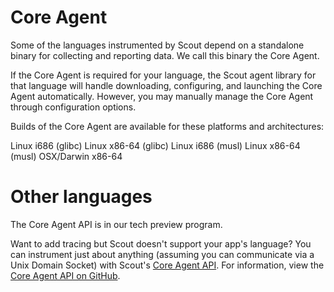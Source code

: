# Core Agent

Some of the languages instrumented by Scout depend on a standalone binary for collecting and reporting data. We call this binary the Core Agent.

If the Core Agent is required for your language, the Scout agent library for that language will handle downloading, configuring, and launching the Core Agent automatically. However, you may manually manage the Core Agent through configuration options.

Builds of the Core Agent are available for these platforms and architectures:

Linux i686 (glibc)
Linux x86-64 (glibc)
Linux i686 (musl)
Linux x86-64 (musl)
OSX/Darwin x86-64



# Other languages

<aside class="notice">The Core Agent API is in our tech preview program.</aside>

Want to add tracing but Scout doesn't support your app's language? You can instrument just about anything (assuming you can communicate via a Unix Domain Socket) with Scout's [Core Agent API](https://github.com/scoutapp/core-agent-api). For information, view the [Core Agent API on GitHub](https://github.com/scoutapp/core-agent-api).